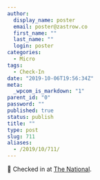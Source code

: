 ```yaml
---
author:
  display_name: poster
  email: poster@zastrow.co
  first_name: ""
  last_name: ""
  login: poster
categories:
  - Micro
tags:
  - Check-In
date: "2019-10-06T19:56:34Z"
meta:
  _wpcom_is_markdown: "1"
parent_id: "0"
password: ""
published: true
status: publish
title: ""
type: post
slug: 711
aliases:
  - /2019/10/711/
---
```

<p><span>📍</span> Checked in at  <a href="http://4sq.com/61MPTU">The National</a>.</p>
